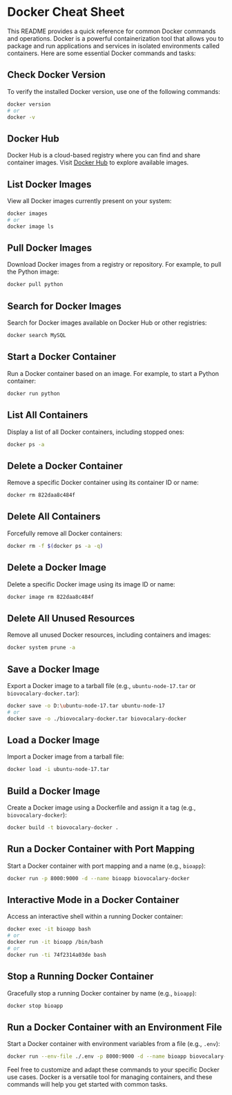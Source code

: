 # Docker Cheat Sheet

This README provides a quick reference for common Docker commands and operations. Docker is a powerful containerization tool that allows you to package and run applications and services in isolated environments called containers. Here are some essential Docker commands and tasks:

## Check Docker Version
To verify the installed Docker version, use one of the following commands:
```bash
docker version
# or
docker -v
```

## Docker Hub
Docker Hub is a cloud-based registry where you can find and share container images. Visit [Docker Hub](https://hub.docker.com/) to explore available images.

## List Docker Images
View all Docker images currently present on your system:
```bash
docker images
# or
docker image ls
```

## Pull Docker Images
Download Docker images from a registry or repository. For example, to pull the Python image:
```bash
docker pull python
```

## Search for Docker Images
Search for Docker images available on Docker Hub or other registries:
```bash
docker search MySQL
```

## Start a Docker Container
Run a Docker container based on an image. For example, to start a Python container:
```bash
docker run python
```

## List All Containers
Display a list of all Docker containers, including stopped ones:
```bash
docker ps -a
```

## Delete a Docker Container
Remove a specific Docker container using its container ID or name:
```bash
docker rm 822daa8c484f
```

## Delete All Containers
Forcefully remove all Docker containers:
```bash
docker rm -f $(docker ps -a -q)
```

## Delete a Docker Image
Delete a specific Docker image using its image ID or name:
```bash
docker image rm 822daa8c484f
```

## Delete All Unused Resources
Remove all unused Docker resources, including containers and images:
```bash
docker system prune -a
```

## Save a Docker Image
Export a Docker image to a tarball file (e.g., `ubuntu-node-17.tar` or `biovocalary-docker.tar`):
```bash
docker save -o D:\ubuntu-node-17.tar ubuntu-node-17
# or
docker save -o ./biovocalary-docker.tar biovocalary-docker
```

## Load a Docker Image
Import a Docker image from a tarball file:
```bash
docker load -i ubuntu-node-17.tar
```

## Build a Docker Image
Create a Docker image using a Dockerfile and assign it a tag (e.g., `biovocalary-docker`):
```bash
docker build -t biovocalary-docker .
```

## Run a Docker Container with Port Mapping
Start a Docker container with port mapping and a name (e.g., `bioapp`):
```bash
docker run -p 8000:9000 -d --name bioapp biovocalary-docker
```

## Interactive Mode in a Docker Container
Access an interactive shell within a running Docker container:
```bash
docker exec -it bioapp bash
# or
docker run -it bioapp /bin/bash
# or
docker run -ti 74f2314a03de bash
```

## Stop a Running Docker Container
Gracefully stop a running Docker container by name (e.g., `bioapp`):
```bash
docker stop bioapp
```

## Run a Docker Container with an Environment File
Start a Docker container with environment variables from a file (e.g., `.env`):
```bash
docker run --env-file ./.env -p 8000:9000 -d --name bioapp biovocalary-docker
```

Feel free to customize and adapt these commands to your specific Docker use cases. Docker is a versatile tool for managing containers, and these commands will help you get started with common tasks.